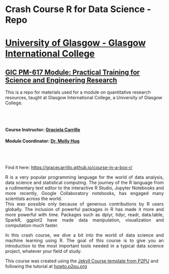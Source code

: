 # Crash Course R for Data Science - Repo

# [University of Glasgow - Glasgow International College](www.glasgow.ac.uk/gic) 
## [GIC PM-617 Module: Practical Training for Science and Engineering Research](https://pathways.kaplaninternational.com/course/view.php?id=2879)
This is a repo for materials used for a module on quantitative research resources, taught at Glasgow International College, a University of Glasgow College. 

<br><br>

#### Course Instructor: [Graciela Carrillo](mailto:graciela.carrillo@kaplan.com?subject=[Intro_Python]%20Source%20Han%20Sans)
#### Module Coordinator: [Dr. Molly Huq](mailto:graciela.carrillo@kaplan.com?subject=[Intro_Python]%20Source%20Han%20Sans)

<br><br>

Find it here: <https://gracecarrillo.github.io/course-in-a-box-r/>

<p align="justify">
R is a very popular programming language for the world of data analysis, data science and statistical computing. The journey of the R language from a rudimentary text editor to the interactive R Studio, Jupyter Notebooks and more recently, Google Collaboratory notebooks, has engaged many scientists across the world.
<br>
This was possible only because of generous contributions by R users globally. The inclusion of powerful packages in R has made it more and more powerful with time. Packages such as dplyr, tidyr, readr, data.table, SparkR, ggplot2 have made data manipulation, visualization and computation much faster.
</p>

<p align="justify">
In this crash course, we dive a bit into the world of data science and machine learning using R. The goal of this course is to give you an introduction to the most important tools needed in a typical data science project, whatever your field of study.
</p.
 
---
This course was created using the [Jekyll Course template from P2PU](http://github.com/p2pu/jekyll-course-template) and following the tutorial at [howto.p2pu.org](http://howto.p2pu.org)
